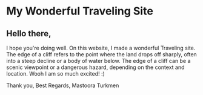 # My Wonderful Traveling Site

## Hello there,


I hope you're doing well. On this website, I made a wonderful Traveling site. The edge of a cliff refers to the point where the land drops off sharply, often into a steep decline or a body of water below. The edge of a cliff can be a scenic viewpoint or a dangerous hazard, depending on the context and location. Wooh I am so much excited! :)



Thank you,
Best Regards,
Mastoora Turkmen


